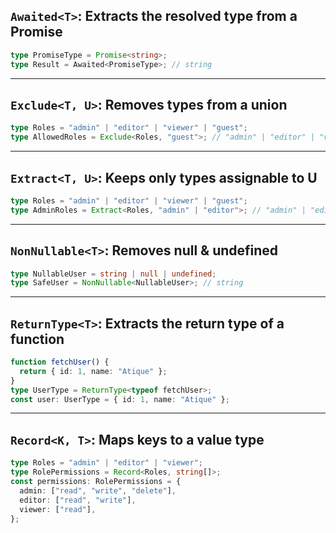 ## `Awaited<T>`: Extracts the resolved type from a Promise

```ts
type PromiseType = Promise<string>;
type Result = Awaited<PromiseType>; // string
```

---

## `Exclude<T, U>`: Removes types from a union

```ts
type Roles = "admin" | "editor" | "viewer" | "guest";
type AllowedRoles = Exclude<Roles, "guest">; // "admin" | "editor" | "viewer"
```

---

## `Extract<T, U>`: Keeps only types assignable to U

```ts
type Roles = "admin" | "editor" | "viewer" | "guest";
type AdminRoles = Extract<Roles, "admin" | "editor">; // "admin" | "editor"
```

---

## `NonNullable<T>`: Removes null & undefined

```ts
type NullableUser = string | null | undefined;
type SafeUser = NonNullable<NullableUser>; // string
```

---

## `ReturnType<T>`: Extracts the return type of a function

```ts
function fetchUser() {
  return { id: 1, name: "Atique" };
}
type UserType = ReturnType<typeof fetchUser>;
const user: UserType = { id: 1, name: "Atique" };
```

---

## `Record<K, T>`: Maps keys to a value type

```ts
type Roles = "admin" | "editor" | "viewer";
type RolePermissions = Record<Roles, string[]>;
const permissions: RolePermissions = {
  admin: ["read", "write", "delete"],
  editor: ["read", "write"],
  viewer: ["read"],
};
```
